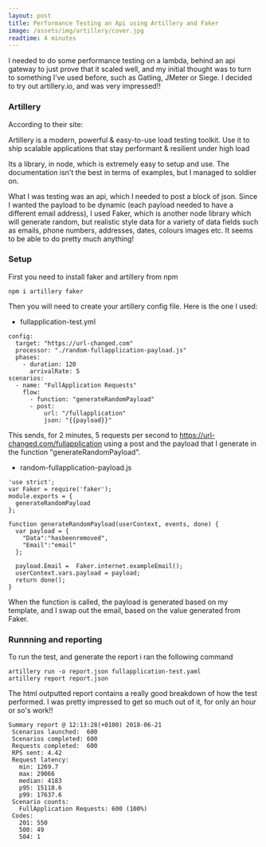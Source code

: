 ```yaml
---
layout: post
title: Performance Testing an Api using Artillery and Faker
image: /assets/img/artillery/cover.jpg
readtime: 4 minutes
---
```


I needed to do some performance testing on a lambda, behind an api gateway to just prove that it scaled well, and my initial thought was to turn to something I've used before, such as Gatling, JMeter or Siege. I decided to try out artillery.io, and was very impressed!!

### Artillery

According to their site:

Artillery is a modern, powerful & easy-to-use load testing toolkit. Use it to ship scalable applications that stay performant & resilient under high load

Its a library, in node, which is extremely easy to setup and use. The documentation isn't the best in terms of examples, but I managed to soldier on.

What I was testing was an api, which I needed to post a block of json. Since I wanted the payload to be dynamic (each payload needed to have a different email address), I used Faker, which is another node library which will generate random, but realistic style data for a variety of data fields such as emails, phone numbers, addresses, dates, colours images etc. It seems to be able to do pretty much anything!

### Setup

First you need to install faker and artillery from npm

```
npm i artillery faker
```

Then you will need to create your artillery config file.
Here is the one I used:


- fullapplication-test.yml

```
config:
  target: "https://url-changed.com"
  processor: "./random-fullapplication-payload.js"
  phases:    
    - duration: 120
      arrivalRate: 5
scenarios:
  - name: "FullApplication Requests"
    flow:
      - function: "generateRandomPayload"
      - post:
          url: "/fullapplication"
          json: "{{payload}}"                   
```

This sends, for 2 minutes, 5 requests per second to https://url-changed.com/fullapplication using a post and the payload that I generate in the function "generateRandomPayload".

- random-fullapplication-payload.js

```
'use strict';
var Faker = require('faker');
module.exports = {
  generateRandomPayload
};

function generateRandomPayload(userContext, events, done) {    
  var payload = {
    "Data":"hasbeenremoved",
    "Email":"email"
  };

  payload.Email =  Faker.internet.exampleEmail();  
  userContext.vars.payload = payload;  
  return done();
}
```

When the function is called, the payload is generated based on my template, and I swap out the email, based on the value generated from Faker.

### Runnning and reporting

To run the test, and generate the report i ran the following command

```
artillery run -o report.json fullapplication-test.yaml
artillery report report.json
```

The html outputted report contains a really good breakdown of how the test performed.
I was pretty impressed to get so much out of it, for only an hour or so's work!!


```
Summary report @ 12:13:28(+0100) 2018-06-21
 Scenarios launched:  600
 Scenarios completed: 600
 Requests completed:  600
 RPS sent: 4.42
 Request latency:
   min: 1269.7
   max: 29066
   median: 4183
   p95: 15118.6
   p99: 17637.6
 Scenario counts:
   FullApplication Requests: 600 (100%)
 Codes:
   201: 550
   500: 49
   504: 1
```

<amp-img class="center" src="/assets/img/artillery/http-codes.png"
  width="1308"
  height="438"
  layout="responsive">
</amp-img>


<amp-img class="center" src="/assets/img/artillery/latency-at-intervals.png"
  width="1373"
  height="466"
  layout="responsive">
</amp-img>

<amp-img class="center" src="/assets/img/artillery/latency-distribution.png"
  width="406"
  height="358"
  layout="responsive">
</amp-img>